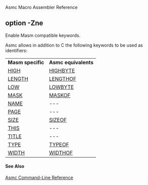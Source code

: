 Asmc Macro Assembler Reference

## option -Zne

Enable Masm compatible keywords.

Asmc allows in addition to C the following keywords to be used as identifiers:

<table>
<tr><td><b>Masm specific</b></td><td><b>Asmc equivalents</b></td></tr>
<tr><td><a href="../operator/operator-high.md">HIGH</a></td><td><a href="../operator/operator-highbyte.md">HIGHBYTE</a></td></tr>
<tr><td><a href="../operator/operator-length.md">LENGTH</a></td><td><a href="../operator/operator-lengthof.md">LENGTHOF</a></td></tr>
<tr><td><a href="../operator/operator-low.md">LOW</a></td><td><a href="../operator/operator-lowbyte.md">LOWBYTE</a></td></tr>
<tr><td><a href="../operator/operator-mask.md">MASK</a></td><td><a href="../operator/operator-maskof.md">MASKOF</a></td></tr>
<tr><td><a href="../directive/name.md">NAME</a></td><td>---</td></tr>
<tr><td><a href="../directive/page.md">PAGE</a></td><td>---</td></tr>
<tr><td><a href="../operator/operator-size.md">SIZE</a></td><td><a href="../operator/operator-sizeof.md">SIZEOF</a></td></tr>
<tr><td><a href="../operator/operator-this.md">THIS</a></td><td>---</td></tr>
<tr><td><a href="../directive/title.md">TITLE</a></td><td>---</td></tr>
<tr><td><a href="../operator/operator-type.md">TYPE</a></td><td><a href="../operator/operator-typeof.md">TYPEOF</a></td></tr>
<tr><td><a href="../operator/operator-width.md">WIDTH</a></td><td><a href="../operator/operator-widthof.md">WIDTHOF</a></td></tr>
</table>

#### See Also

[Asmc Command-Line Reference](readme.md)
